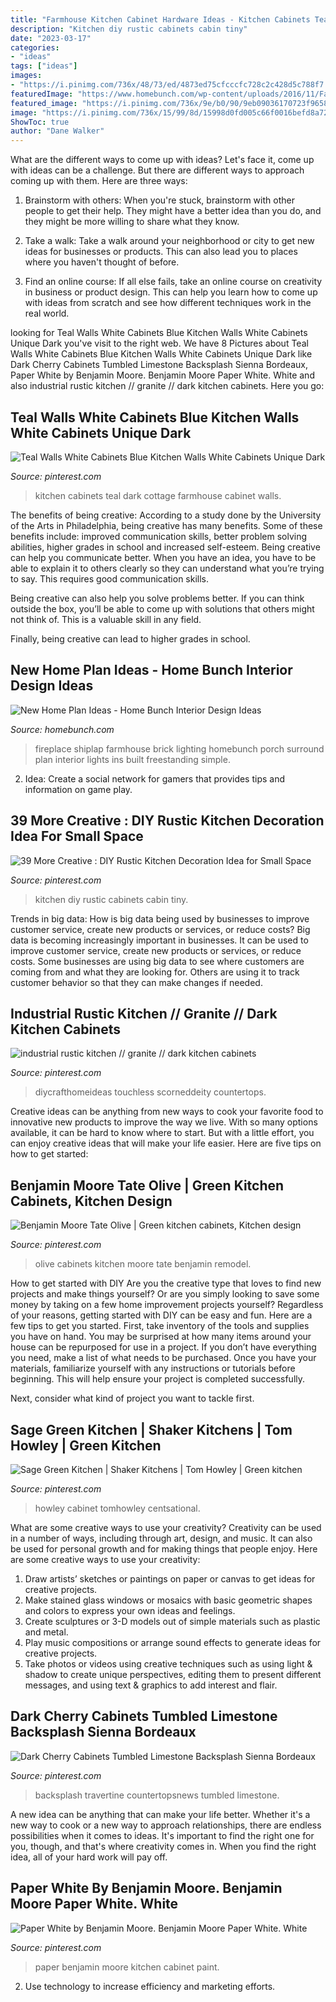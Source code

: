 ```yaml
---
title: "Farmhouse Kitchen Cabinet Hardware Ideas - Kitchen Cabinets Teal Dark Cottage Farmhouse Cabinet Walls"
description: "Kitchen diy rustic cabinets cabin tiny"
date: "2023-03-17"
categories:
- "ideas"
tags: ["ideas"]
images:
- "https://i.pinimg.com/736x/48/73/ed/4873ed75cfcccfc728c2c428d5c788f7.jpg"
featuredImage: "https://www.homebunch.com/wp-content/uploads/2016/11/Farmhouse-Fireplace-with-Brick-shiplap-and-barn-lighting.jpg"
featured_image: "https://i.pinimg.com/736x/9e/b0/90/9eb09036170723f9658849fbed17a2e0.jpg"
image: "https://i.pinimg.com/736x/15/99/8d/15998d0fd005c66f0016befd8a729474.jpg"
ShowToc: true
author: "Dane Walker"
---
```



What are the different ways to come up with ideas?
Let's face it, come up with ideas can be a challenge. But there are different ways to approach coming up with them. Here are three ways: 
1. Brainstorm with others: When you're stuck, brainstorm with other people to get their help. They might have a better idea than you do, and they might be more willing to share what they know.

2. Take a walk: Take a walk around your neighborhood or city to get new ideas for businesses or products. This can also lead you to places where you haven't thought of before.

3. Find an online course: If all else fails, take an online course on creativity in business or product design. This can help you learn how to come up with ideas from scratch and see how different techniques work in the real world.

	

		
looking for Teal Walls White Cabinets Blue Kitchen Walls White Cabinets Unique Dark you've visit to the right web. We have 8 Pictures about Teal Walls White Cabinets Blue Kitchen Walls White Cabinets Unique Dark like Dark Cherry Cabinets Tumbled Limestone Backsplash Sienna Bordeaux, Paper White by Benjamin Moore. Benjamin Moore Paper White. White and also industrial rustic kitchen // granite // dark kitchen cabinets. Here you go:
		
    
## Teal Walls White Cabinets Blue Kitchen Walls White Cabinets Unique Dark

<img loading=lazy src="https://i.pinimg.com/736x/15/99/8d/15998d0fd005c66f0016befd8a729474.jpg" onerror="this.onerror=null;this.src='https://tse1.mm.bing.net/th?id=OIP.KWTViRH-OBVCSmppK7MKIAHaKD&amp;pid=15.1';" alt="Teal Walls White Cabinets Blue Kitchen Walls White Cabinets Unique Dark">

_Source: pinterest.com_

>kitchen cabinets teal dark cottage farmhouse cabinet walls. 

	

The benefits of being creative:
According to a study done by the University of the Arts in Philadelphia, being creative has many benefits. Some of these benefits include: improved communication skills, better problem solving abilities, higher grades in school and increased self-esteem.
Being creative can help you communicate better. When you have an idea, you have to be able to explain it to others clearly so they can understand what you’re trying to say. This requires good communication skills.

Being creative can also help you solve problems better. If you can think outside the box, you’ll be able to come up with solutions that others might not think of. This is a valuable skill in any field.

Finally, being creative can lead to higher grades in school.

    
## New Home Plan Ideas - Home Bunch Interior Design Ideas

<img loading=lazy src="https://www.homebunch.com/wp-content/uploads/2016/11/Farmhouse-Fireplace-with-Brick-shiplap-and-barn-lighting.jpg" onerror="this.onerror=null;this.src='https://tse1.mm.bing.net/th?id=OIP.ckylg1ZLV_4H0ct9NScNMQHaLH&amp;pid=15.1';" alt="New Home Plan Ideas - Home Bunch Interior Design Ideas">

_Source: homebunch.com_

>fireplace shiplap farmhouse brick lighting homebunch porch surround plan interior lights ins built freestanding simple. 

	

2. Idea: Create a social network for gamers that provides tips and information on game play.

    
## 39 More Creative : DIY Rustic Kitchen Decoration Idea For Small Space

<img loading=lazy src="https://i.pinimg.com/736x/29/01/a0/2901a0a4caaa94a9662e1140970dde09.jpg" onerror="this.onerror=null;this.src='https://tse2.mm.bing.net/th?id=OIP.f5kkiBVegabS7A64w0Gq1gHaJ4&amp;pid=15.1';" alt="39 More Creative : DIY Rustic Kitchen Decoration Idea for Small Space">

_Source: pinterest.com_

>kitchen diy rustic cabinets cabin tiny. 

	

Trends in big data: How is big data being used by businesses to improve customer service, create new products or services, or reduce costs?
Big data is becoming increasingly important in businesses. It can be used to improve customer service, create new products or services, or reduce costs. Some businesses are using big data to see where customers are coming from and what they are looking for. Others are using it to track customer behavior so that they can make changes if needed.

    
## Industrial Rustic Kitchen // Granite // Dark Kitchen Cabinets

<img loading=lazy src="https://i.pinimg.com/736x/c3/15/c7/c315c712ef6c074565e87b2eca2ca363.jpg" onerror="this.onerror=null;this.src='https://tse1.mm.bing.net/th?id=OIP.-szVEYoGl5wKM45rvYOspAHaJ3&amp;pid=15.1';" alt="industrial rustic kitchen // granite // dark kitchen cabinets">

_Source: pinterest.com_

>diycrafthomeideas touchless scorneddeity countertops. 

	

Creative ideas can be anything from new ways to cook your favorite food to innovative new products to improve the way we live. With so many options available, it can be hard to know where to start. But with a little effort, you can enjoy creative ideas that will make your life easier. Here are five tips on how to get started: 

    
## Benjamin Moore Tate Olive | Green Kitchen Cabinets, Kitchen Design

<img loading=lazy src="https://i.pinimg.com/736x/48/73/ed/4873ed75cfcccfc728c2c428d5c788f7.jpg" onerror="this.onerror=null;this.src='https://tse3.mm.bing.net/th?id=OIP.szFGby5PZgIg1PqCsg0gnQHaLH&amp;pid=15.1';" alt="Benjamin Moore Tate Olive | Green kitchen cabinets, Kitchen design">

_Source: pinterest.com_

>olive cabinets kitchen moore tate benjamin remodel. 

	

How to get started with DIY
Are you the creative type that loves to find new projects and make things yourself? Or are you simply looking to save some money by taking on a few home improvement projects yourself? Regardless of your reasons, getting started with DIY can be easy and fun. Here are a few tips to get you started.
First, take inventory of the tools and supplies you have on hand. You may be surprised at how many items around your house can be repurposed for use in a project. If you don’t have everything you need, make a list of what needs to be purchased. Once you have your materials, familiarize yourself with any instructions or tutorials before beginning. This will help ensure your project is completed successfully.

Next, consider what kind of project you want to tackle first.

    
## Sage Green Kitchen | Shaker Kitchens | Tom Howley | Green Kitchen

<img loading=lazy src="https://i.pinimg.com/736x/9e/b0/90/9eb09036170723f9658849fbed17a2e0.jpg" onerror="this.onerror=null;this.src='https://tse3.mm.bing.net/th?id=OIP.1CtMWn4hB08CS5WN5BMhjwHaL0&amp;pid=15.1';" alt="Sage Green Kitchen | Shaker Kitchens | Tom Howley | Green kitchen">

_Source: pinterest.com_

>howley cabinet tomhowley centsational. 

	

What are some creative ways to use your creativity?
Creativity can be used in a number of ways, including through art, design, and music. It can also be used for personal growth and for making things that people enjoy. Here are some creative ways to use your creativity: 
1. Draw artists’ sketches or paintings on paper or canvas to get ideas for creative projects. 
2. Make stained glass windows or mosaics with basic geometric shapes and colors to express your own ideas and feelings. 
3. Create sculptures or 3-D models out of simple materials such as plastic and metal. 
4. Play music compositions or arrange sound effects to generate ideas for creative projects. 
5. Take photos or videos using creative techniques such as using light & shadow to create unique perspectives, editing them to present different messages, and using text & graphics to add interest and flair.

    
## Dark Cherry Cabinets Tumbled Limestone Backsplash Sienna Bordeaux

<img loading=lazy src="https://i.pinimg.com/736x/54/97/5d/54975d7b36747431f9592c8294010c95.jpg" onerror="this.onerror=null;this.src='https://tse3.mm.bing.net/th?id=OIP.ibQfvXhYs_7PzphSo-YEUQHaLH&amp;pid=15.1';" alt="Dark Cherry Cabinets Tumbled Limestone Backsplash Sienna Bordeaux">

_Source: pinterest.com_

>backsplash travertine countertopsnews tumbled limestone. 

	

A new idea can be anything that can make your life better. Whether it's a new way to cook or a new way to approach relationships, there are endless possibilities when it comes to ideas. It's important to find the right one for you, though, and that's where creativity comes in. When you find the right idea, all of your hard work will pay off.

    
## Paper White By Benjamin Moore. Benjamin Moore Paper White. White

<img loading=lazy src="https://i.pinimg.com/736x/a9/de/dd/a9dedd8bcdc31cdd2c75007ecb3aabc5.jpg" onerror="this.onerror=null;this.src='https://tse1.mm.bing.net/th?id=OIP.mXWTeognlFzX2VfiqTAdlQHaJ5&amp;pid=15.1';" alt="Paper White by Benjamin Moore. Benjamin Moore Paper White. White">

_Source: pinterest.com_

>paper benjamin moore kitchen cabinet paint. 

	

2. Use technology to increase efficiency and marketing efforts.

